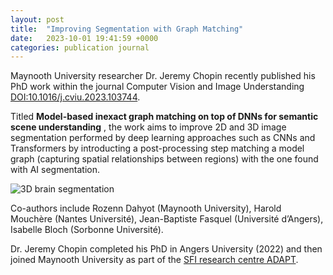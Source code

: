 ```yaml
---
layout: post
title:  "Improving Segmentation with Graph Matching"
date:   2023-10-01 19:41:59 +0000
categories: publication journal
---
```


Maynooth University researcher Dr. Jeremy Chopin recently published his PhD work within the journal Computer Vision and Image Understanding [DOI:10.1016/j.cviu.2023.103744](http://doi.org/10.1016/j.cviu.2023.103744). 

Titled **Model-based inexact graph matching on top of DNNs for semantic scene understanding** , 
the work aims to improve 2D and 3D image segmentation performed by deep learning approaches such as CNNs and Transformers by introducting a post-processing step matching a model graph (capturing spatial relationships between regions) with the one found with AI segmentation.  


![3D brain segmentation](/News/assets/brainsegmentation.png)

Co-authors include Rozenn Dahyot (Maynooth University), Harold Mouchère (Nantes Université), Jean-Baptiste Fasquel (Université d’Angers), Isabelle Bloch (Sorbonne Université). 


Dr. Jeremy Chopin completed his PhD in Angers University (2022) and then joined Maynooth University as part of the [SFI research centre ADAPT](https://www.adaptcentre.ie/news-and-events/adapt-researcher-publishes-work-aiming-to-improve-2d-and-3d-image-segmentation-in-the-journal-computer-vision-and-image-understanding/).

